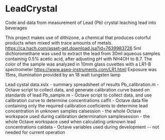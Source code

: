 # LeadCrystal
Code and data from measurement of Lead (Pb) crystal leaching lead into beverages

This project makes use of dithizone, a chemical that produces colorful products when mixed with trace amounts of metals. https://ca.hach.com/asset-get.download.jsa?id=7639983726
5ml dichloromethane was used to extract the lead from 30ml aqueous samples containing 0.5% acetic acid, after adjusting pH with NH4OH to 8.7.  The color of the sample was analyzed in 10mm glass cuvettes with a LR1-B spectrometer
https://www.aseq-instruments.com/LR1.html
Exposure was 15ms, illumination provided by an 18 watt tungsten lamp

Lead cystal data.xslx - summary spreadsheet of results 
Pb_calibration.m - Octave script to collect data, and generate calibration curve based on standards of lead
Pb_sample.m - Octave script to collect data, and use calibration curve to determine concentrations
calfit - Octave data file containing only the required calibration coeficients to determine lead concentration in unknown samples
calsession - the whole Octave workspace used during calibration determination
samplesession - the whole Octave workspace used when calculating unknown lead concentrations
caldata - Octave variables used during development -- not needed for current operation
